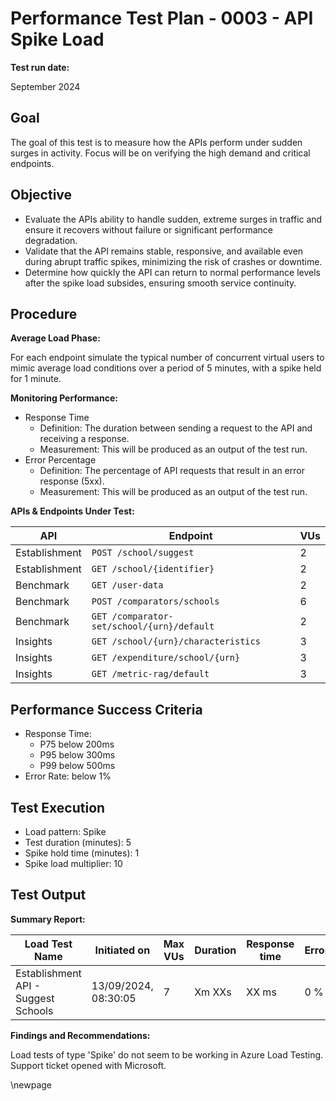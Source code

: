 ﻿# Performance Test Plan - 0003 - API Spike Load

**Test run date:**

September 2024

## Goal

The goal of this test is to measure how the APIs perform under sudden surges in activity. Focus will be on verifying the
high demand and critical endpoints.

## Objective

- Evaluate the APIs ability to handle sudden, extreme surges in traffic and ensure it recovers without failure or significant performance degradation.
- Validate that the API remains stable, responsive, and available even during abrupt traffic spikes, minimizing the risk of crashes or downtime.
- Determine how quickly the API can return to normal performance levels after the spike load subsides, ensuring smooth service continuity.

## Procedure

**Average Load Phase:**

For each endpoint simulate the typical number of concurrent virtual users to mimic average load conditions over a
period of 5 minutes, with a spike held for 1 minute.

**Monitoring Performance:**

- Response Time
  - Definition: The duration between sending a request to the API and receiving a response.
  - Measurement: This will be produced as an output of the test run.
- Error Percentage
  - Definition: The percentage of API requests that result in an error response (5xx).
  - Measurement: This will be produced as an output of the test run.

**APIs & Endpoints Under Test:**

| API           | Endpoint                                   | VUs |
|---------------|--------------------------------------------|-----|
| Establishment | `POST /school/suggest`                     | 2   |
| Establishment | `GET /school/{identifier}`                 | 2   |
| Benchmark     | `GET /user-data`                           | 2   |
| Benchmark     | `POST /comparators/schools`                | 6   |
| Benchmark     | `GET /comparator-set/school/{urn}/default` | 2   |
| Insights      | `GET /school/{urn}/characteristics`        | 3   |
| Insights      | `GET /expenditure/school/{urn}`            | 3   |
| Insights      | `GET /metric-rag/default`                  | 3   |

## Performance Success Criteria

- Response Time:
  - P75 below 200ms
  - P95 below 300ms
  - P99 below 500ms
- Error Rate: below 1%

## Test Execution

- Load pattern: Spike
- Test duration (minutes): 5
- Spike hold time (minutes): 1
- Spike load multiplier: 10

## Test Output

**Summary Report:**

<!-- take care with final separator line in piped table, as pandoc uses this for relative column widths -->
| Load Test Name                             | Initiated on         | Max VUs | Duration | Response time | Errors | Throughput | Result      |
|--------------------------------------------|----------------------|---------|----------|---------------|--------|------------|-------------|
| Establishment API - Suggest Schools        | 13/09/2024, 08:30:05 | 7       | Xm XXs   | XX ms         | 0 %    | XXX.XX /s  | [✅ Passed](https://portal.azure.com/#blade/Microsoft_Azure_CloudNativeTesting/NewReport/resourceId/%2Fsubscriptions%2Fa5c0a8d7-a54d-4a6d-ab79-4ca64a3b750f%2FresourceGroups%2Fs198t01-ebis-perf-tests%2Fproviders%2FMicrosoft.LoadTestService%2Floadtests%2Fs198t01-load-tests/testId/d8fa9b6b-7f26-4ca0-8f80-7e8eccf6a008/testRunId/09ad2b6f-d95c-42be-8bd2-6d735cd2558a)     |

**Findings and Recommendations:**

Load tests of type 'Spike' do not seem to be working in Azure Load Testing. Support ticket opened with Microsoft.

<!-- Leave the rest of this page blank -->
\newpage
